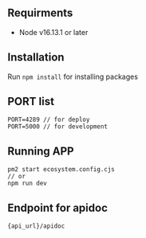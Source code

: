 ## Requirments

- Node v16.13.1 or later

## Installation

Run `npm install` for installing packages

## PORT list
```
PORT=4289 // for deploy 
PORT=5000 // for development
```

## Running APP

```
pm2 start ecosystem.config.cjs
// or
npm run dev
```

## Endpoint for apidoc

```
{api_url}/apidoc
```